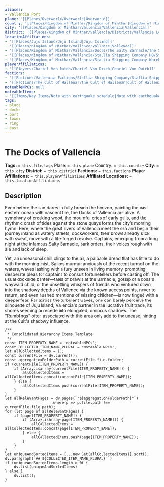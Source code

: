 ```yaml
---
aliases:
- Vallencia Port
plane: '[[Planes/Overworld/Overworld|Overworld]]'
country: '[[Places/Kingdom of Minthar/Kingdom of Minthar|Kingdom of Minthar]]'
city: '[[Places/Kingdom of Minthar/Vallencia/Vallencia|Vallencia]]'
district: '[[Places/Kingdom of Minthar/Vallencia/Districts/Vallencia Lower Ring/Vallencia Lower Ring|Vallencia Lower Ring]]'
locationAffiliations:
- '[[Places/Juju Island/Juju Island|Juju Island]]'
- '[[Places/Kingdom of Minthar/Vallence/Vallence|Vallence]]'
- '[[Places/Kingdom of Minthar/Vallencia/Docks/The Salty Barnacle/The Salty Barnacle|The Salty Barnacle]]'
- '[[Places/Kingdom of Minthar/Vallencia/Stallia Shipping Company HQ/Stallia Shipping Company HQ|Stallia Shipping Company HQ]]'
- '[[Places/Kingdom of Minthar/Vallencia/Stallia Shipping Company Warehouse/Stallia Shipping Company Warehouse|Stallia Shipping Company Warehouse]]'
playerAffiliations:
- '[[Players/Chariel Von Dutch/Chariel Von Dutch|Chariel Von Dutch]]'
factions:
- '[[Factions/Vallencia Factions/Stallia Shipping Company/Stallia Shipping Company|Stallia Shipping Company]]'
- '[[Factions/The Cult of Hallenar/The Cult of Hallenar|Cult of Hallenar]]'
noteableNPCs: null
noteableItems:
- '[[Items/Key Items/Note with earthquake schedule|Note with earthquake schedule]]'
tags:
- place
- docks
- port
- lower
- ring
- east
---
```


# The Docks of Vallencia

**Tags:** `= this.file.tags`
Plane: `= this.plane`
Country: `= this.country`
**City**: `= this.city`
**District:** `= this.district`
**Factions:** `= this.factions`
**Player Affiliations:** `= this.playerAffiliations`
**Affiliated Locations:** `= this.locationAffiliations`

## Description

Even before the sun dares to fully breach the horizon, painting the vast eastern ocean with nascent fire, the Docks of Vallencia are alive. A symphony of creaking wood, the mournful cries of early gulls, and the rhythmic crash of tides against the stone quays forms the city’s morning hymn. Here, where the great rivers of Vallencia meet the sea and begin their journey inland as watery streets, dockworkers, their brows already slick with sweat, move with a life-forged resolve. Captains, emerging from a long night at the infamous Salty Barnacle, bark orders, their voices rough with ale and lack of sleep.

Yet, an unseasonal chill clings to the air, a palpable dread that has little to do with the morning mist. Sailors murmur anxiously of the recent turmoil on the waters, waves lashing with a fury unseen in living memory, prompting desperate pleas for captains to consult fortunetellers before casting off. The usual dockside banter—tales of brawls at the Barnacle, gossip of a boss's wayward child, or the unsettling whispers of friends who ventured down into the shadowy depths of Vallence via the known access points, never to return, and even hushed mentions of missing children—is now tinged with a deeper fear. Far across the turbulent waves, one can barely perceive the silhouette of Juju Island, Vallencia's partner in the lucrative fruit trade, its shores seeming to recede into elongated, ominous shadows. The "Rumblings" often associated with this area only add to the unease, hinting at the Cult's shadowy influence.

````dataviewjs
/**
 * Consolidated Hierarchy Items Template
 */
const ITEM_PROPERTY_NAME = 'noteableNPCs';
const COLLECTED_ITEM_NAME_PLURAL = 'Noteable NPCs';
let allCollectedItems = [];
const currentFile = dv.current();
const aggregationFolderPath = currentFile.file.folder;
if (currentFile[ITEM_PROPERTY_NAME]) {
    if (Array.isArray(currentFile[ITEM_PROPERTY_NAME])) {
        allCollectedItems = allCollectedItems.concat(currentFile[ITEM_PROPERTY_NAME]);
    } else {
        allCollectedItems.push(currentFile[ITEM_PROPERTY_NAME]);
    }
}
let allRelevantPages = dv.pages(`"${aggregationFolderPath}"`)
                     .where(p => p.file.path !== currentFile.file.path);
for (let page of allRelevantPages) {
    if (page[ITEM_PROPERTY_NAME]) {
        if (Array.isArray(page[ITEM_PROPERTY_NAME])) {
            allCollectedItems = allCollectedItems.concat(page[ITEM_PROPERTY_NAME]);
        } else {
            allCollectedItems.push(page[ITEM_PROPERTY_NAME]);
        }
    }
}
let uniqueAndSortedItems = [...new Set(allCollectedItems)].sort();
dv.paragraph(`## ${COLLECTED_ITEM_NAME_PLURAL} `)
if (uniqueAndSortedItems.length > 0) {
    dv.list(uniqueAndSortedItems)
} else {
    dv.list();
}
````
